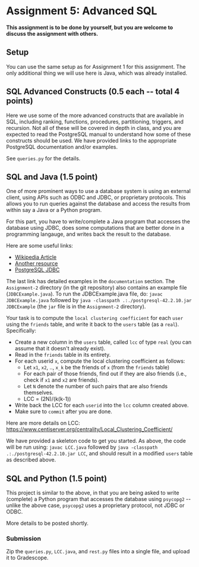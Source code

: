 # Assignment 5: Advanced SQL 

**This assignment is to be done by yourself, but you are welcome to discuss the assignment with others.**

## Setup 
You can use the same setup as for Assignment 1 for this assignment. The only additional thing we will use here is Java, which was already installed.

## SQL Advanced Constructs (0.5 each -- total 4 points)
Here we use some of the more advanced constructs that are available in SQL, including ranking, functions, procedures, partitioning, triggers, 
and recursion. Not all of these will be covered in depth in class, and you are expected to read the PostgreSQL manual to understand how some of 
these constructs should be used. We have provided links to the appropriate PostgreSQL documentation and/or examples.

See `queries.py` for the details.

## SQL and Java (1.5 point)
One of more prominent ways to use a database system is using an external client, using APIs such as ODBC and JDBC, or proprietary protocols.
This allows you to run queries against the database and access the results from within say a Java or a Python program.

For this part, you have to write/complete a Java program that accesses the database using JDBC, does some computations that are better done in a
programming langauge, and writes back the result to the database.

Here are some useful links:
- [Wikipedia Article](http://en.wikipedia.org/wiki/Java_Database_Connectivity)
- [Another resource](http://www.mkyong.com/java/how-do-connect-to-postgresql-with-jdbc-driver-java/)
- [PostgreSQL JDBC](http://jdbc.postgresql.org/index.html)

The last link has detailed examples in the `documentation` section. The `Assignment-2` directory (in the git repository) also contains an example 
file (`JDBCExample.java`). To run the JDBCExample.java file, do: 
`javac JDBCExample.java` followed by `java -classpath .:./postgresql-42.2.10.jar JDBCExample` (the `jar` file is in the `Assignment-2` directory).

Your task is to compute the `local clustering coefficient` for each `user` using the `friends` table, and write it back to the `users` table (as a `real`).
Specifically:
- Create a new column in the `users` table, called `lcc` of type `real` (you can assume that it doesn't already exist).
- Read in the `friends` table in its entirety.
- For each userid `x`, compute the local clustering coefficient as follows:
    - Let `x1`, `x2`, .., `x_k` be the friends of `x` (from the `friends` table)
    - For each pair of those friends, find out if they are also friends (i.e., check if `x1` and `x2` are friends).
    - Let `N` denote the number of such pairs that are also friends themselves.
    - LCC = (2N)/(k(k-1))
- Write back the LCC for each `userid` into the `lcc` column created above.
- Make sure to `commit` after you are done.

Here are more details on LCC: https://www.centiserver.org/centrality/Local_Clustering_Coefficient/

We have provided a skeleton code to get you started. As above, the code will be run using: `javac LCC.java` followed by `java -classpath
.:./postgresql-42.2.10.jar LCC`, and should result in a modified `users` table as described above.


## SQL and Python (1.5 point)
This project is similar to the above, in that you are being asked to write (complete) a Python program that accesses the database using `psycopg2` -- unlike
the above case, `psycopg2` uses a proprietary protocol, not JDBC or ODBC.


More details to be posted shortly.



### Submission
Zip the `queries.py`, `LCC.java`, and `rest.py` files into a single file, and upload it to Gradescope.
